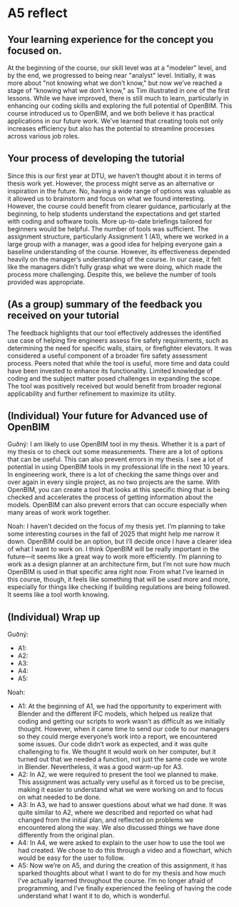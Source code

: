 # A5 reflect

## Your learning experience for the concept you focused on.
At the beginning of the course, our skill level was at a "modeler" level, and by the end, we progressed to being near "analyst" level. Initially, it was more about "not knowing what we don’t know," but now we’ve reached a stage of "knowing what we don’t know," as Tim illustrated in one of the first lessons.
While we have improved, there is still much to learn, particularly in enhancing our coding skills and exploring the full potential of OpenBIM.
This course introduced us to OpenBIM, and we both believe it has practical applications in our future work. We’ve learned that creating tools not only increases efficiency but also has the potential to streamline processes across various job roles.

## Your process of developing the tutorial
Since this is our first year at DTU, we haven’t thought about it in terms of thesis work yet. However, the process might serve as an alternative or inspiration in the future.
No, having a wide range of options was valuable as it allowed us to brainstorm and focus on what we found interesting. However, the course could benefit from clearer guidance, particularly at the beginning, to help students understand the expectations and get started with coding and software tools. More up-to-date briefings tailored for beginners would be helpful.
The number of tools was sufficient. The assignment structure, particularly Assignment 1 (A1), where we worked in a large group with a manager, was a good idea for helping everyone gain a baseline understanding of the course. However, its effectiveness depended heavily on the manager’s understanding of the course. In our case, it felt like the managers didn’t fully grasp what we were doing, which made the process more challenging. Despite this, we believe the number of tools provided was appropriate.

## (As a group) summary of the feedback you received on your tutorial 
The feedback highlights that our tool effectively addresses the identified use case of helping fire engineers assess fire safety requirements, such as determining the need for specific walls, stairs, or firefighter elevators. It was considered a useful component of a broader fire safety assessment process.
Peers noted that while the tool is useful, more time and data could have been invested to enhance its functionality. Limited knowledge of coding and the subject matter posed challenges in expanding the scope.
The tool was positively received but would benefit from broader regional applicability and further refinement to maximize its utility.

## (Individual) Your future for Advanced use of OpenBIM
Guðný: I am likely to use OpenBIM tool in my thesis. Whether it is a part of my thesis or to check out some measurements. There are a lot of options that can be useful. This can also prevent errors in my thesis.
I see a lot of potential in using OpenBIM tools in my professional life in the next 10 years. In engineering work, there is a lot of checking the same things over and over again in every single project, as no two projects are the same. With OpenBIM, you can create a tool that looks at this specific thing that is being checked and accelerates the process of getting information about the models. OpenBIM can also prevent errors that can occure especially when many areas of work work together.

Noah: 
I haven’t decided on the focus of my thesis yet. I’m planning to take some interesting courses in the fall of 2025 that might help me narrow it down. OpenBIM could be an option, but I’ll decide once I have a clearer idea of what I want to work on.
I think OpenBIM will be really important in the future—it seems like a great way to work more efficiently. I’m planning to work as a design planner at an architecture firm, but I’m not sure how much OpenBIM is used in that specific area right now. From what I’ve learned in this course, though, it feels like something that will be used more and more, especially for things like checking if building regulations are being followed. It seems like a tool worth knowing.

## (Individual) Wrap up
Guðný:
-	A1: 
-	A2:
-	A3:
-	A4:
-	A5: 


Noah: 
-	A1: At the beginning of A1, we had the opportunity to experiment with Blender and the different IFC models, which helped us realize that coding and getting our scripts to work wasn’t as difficult as we initially thought. However, when it came time to send our code to our managers so they could merge everyone’s work into a report, we encountered some issues. Our code didn’t work as expected, and it was quite challenging to fix. We thought it would work on her computer, but it turned out that we needed a function, not just the same code we wrote in Blender. Nevertheless, it was a good warm-up for A3.
-	A2: In A2, we were required to present the tool we planned to make. This assignment was actually very useful as it forced us to be precise, making it easier to understand what we were working on and to focus on what needed to be done.
-	A3: In A3, we had to answer questions about what we had done. It was quite similar to A2, where we described and reported on what had changed from the initial plan, and reflected on problems we encountered along the way. We also discussed things we have done differently from the original plan.
-	A4: In A4, we were asked to explain to the user how to use the tool we had created. We chose to do this through a video and a flowchart, which would be easy for the user to follow.
-	A5: Now we’re on A5, and during the creation of this assignment, it has sparked thoughts about what I want to do for my thesis and how much I’ve actually learned throughout the course. I’m no longer afraid of programming, and I’ve finally experienced the feeling of having the code understand what I want it to do, which is wonderful.
